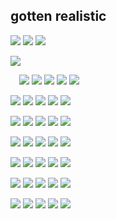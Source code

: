 ## gotten realistic 
![](https://i.imgur.com/vjW02Hv.gif)
![](https://i.imgur.com/erkuKHt.gif)
![](https://images-wixmp-ed30a86b8c4ca887773594c2.wixmp.com/f/9f2170ea-b4e7-4f8e-b25b-ee1965edae3c/dca1r34-26cff5dc-e4c3-4b20-a77f-2e1b16d24017.gif?token=eyJ0eXAiOiJKV1QiLCJhbGciOiJIUzI1NiJ9.eyJzdWIiOiJ1cm46YXBwOjdlMGQxODg5ODIyNjQzNzNhNWYwZDQxNWVhMGQyNmUwIiwiaXNzIjoidXJuOmFwcDo3ZTBkMTg4OTgyMjY0MzczYTVmMGQ0MTVlYTBkMjZlMCIsIm9iaiI6W1t7InBhdGgiOiJcL2ZcLzlmMjE3MGVhLWI0ZTctNGY4ZS1iMjViLWVlMTk2NWVkYWUzY1wvZGNhMXIzNC0yNmNmZjVkYy1lNGMzLTRiMjAtYTc3Zi0yZTFiMTZkMjQwMTcuZ2lmIn1dXSwiYXVkIjpbInVybjpzZXJ2aWNlOmZpbGUuZG93bmxvYWQiXX0.hfojIlMB24DpBjp1ELc9X0reBmEgdvB0iPop62Ro5W0)

![](https://media.discordapp.net/attachments/726011643800059914/1113337550728351775/IMG_5308.jpg?width=625&height=351)

 ![](https://i.imgur.com/Khg6Xsl.gif) 
![](https://i.imgur.com/vw3SpXg.gif)
![](https://i.imgur.com/JgCIrmJ.gif)
![](https://i.imgur.com/gtSNvfO.gif)
![](https://blinkiesyay.neocities.org/buttons/gorillaz.gif)

![](https://raining-starss.neocities.org/goodieblink%20(20).gif)
![](https://i.imgur.com/BTZ2CAL.png)
![](https://i.imgur.com/8D809rV.png)
![](https://i.imgur.com/Sv8yjCP.png)
![](https://i.imgur.com/qlc8bpN.jpg)

![](https://gallery.crd.co/assets/images/gallery05/ab389e51.jpg?v=758f1f62)
![](https://i.imgur.com/K8YzKT2.gif)
![](https://i.imgur.com/ChYBrKB.png)
![](https://i.imgur.com/SUuEf5n.gif)
![](https://images-wixmp-ed30a86b8c4ca887773594c2.wixmp.com/f/66403a91-931f-4147-8604-f99cf625488f/d23sihg-e0568d24-1c19-4844-b46a-7c9d47c2ea04.gif?token=eyJ0eXAiOiJKV1QiLCJhbGciOiJIUzI1NiJ9.eyJzdWIiOiJ1cm46YXBwOjdlMGQxODg5ODIyNjQzNzNhNWYwZDQxNWVhMGQyNmUwIiwiaXNzIjoidXJuOmFwcDo3ZTBkMTg4OTgyMjY0MzczYTVmMGQ0MTVlYTBkMjZlMCIsIm9iaiI6W1t7InBhdGgiOiJcL2ZcLzY2NDAzYTkxLTkzMWYtNDE0Ny04NjA0LWY5OWNmNjI1NDg4ZlwvZDIzc2loZy1lMDU2OGQyNC0xYzE5LTQ4NDQtYjQ2YS03YzlkNDdjMmVhMDQuZ2lmIn1dXSwiYXVkIjpbInVybjpzZXJ2aWNlOmZpbGUuZG93bmxvYWQiXX0.8D_d0xXVVQJ8i0Uz8AaCFkD8w8WpyI9cDHHp16op1Mw)

![](https://external-media.spacehey.net/media/sY49J23KaVWvOnYtRZOzga73pMx9N9szGUwlD02esDeI=/https://64.media.tumblr.com/2deb19fe79d3b9b883748898e138cdda/d4d596df6bde767e-e6/s250x400/e209e303918a2c4a4d94c588d178ba30702c8f5c.pnj)
![](https://images-wixmp-ed30a86b8c4ca887773594c2.wixmp.com/f/c2d6c766-78a6-4e00-8174-f70899a7283a/d3jxopo-6dc309e5-3b56-47b1-b634-01f5027dcce4.gif?token=eyJ0eXAiOiJKV1QiLCJhbGciOiJIUzI1NiJ9.eyJzdWIiOiJ1cm46YXBwOjdlMGQxODg5ODIyNjQzNzNhNWYwZDQxNWVhMGQyNmUwIiwiaXNzIjoidXJuOmFwcDo3ZTBkMTg4OTgyMjY0MzczYTVmMGQ0MTVlYTBkMjZlMCIsIm9iaiI6W1t7InBhdGgiOiJcL2ZcL2MyZDZjNzY2LTc4YTYtNGUwMC04MTc0LWY3MDg5OWE3MjgzYVwvZDNqeG9wby02ZGMzMDllNS0zYjU2LTQ3YjEtYjYzNC0wMWY1MDI3ZGNjZTQuZ2lmIn1dXSwiYXVkIjpbInVybjpzZXJ2aWNlOmZpbGUuZG93bmxvYWQiXX0.Bk_8ACdXBZQbO2UvuApFRyeTp9ozGwIr_qKkaS486Ug)
![](https://i.imgur.com/Dj8zc4c.jpg)
![](https://images-ext-2.discordapp.net/external/AOA18T3UJe4wAzSdGoWzl4IpYMg1wh_dGE-hGsqWsS4/https/f2.toyhou.se/file/f2-toyhou-se/thumbnails/65698651_R4K.gif?width=123&height=70)
![](https://images-wixmp-ed30a86b8c4ca887773594c2.wixmp.com/f/f24cb570-85fa-49be-842c-afc5f47a7b03/d12ppy9-0d19b3f9-2ad5-4989-b36b-d1a1c8c4bdf8.png?token=eyJ0eXAiOiJKV1QiLCJhbGciOiJIUzI1NiJ9.eyJzdWIiOiJ1cm46YXBwOjdlMGQxODg5ODIyNjQzNzNhNWYwZDQxNWVhMGQyNmUwIiwiaXNzIjoidXJuOmFwcDo3ZTBkMTg4OTgyMjY0MzczYTVmMGQ0MTVlYTBkMjZlMCIsIm9iaiI6W1t7InBhdGgiOiJcL2ZcL2YyNGNiNTcwLTg1ZmEtNDliZS04NDJjLWFmYzVmNDdhN2IwM1wvZDEycHB5OS0wZDE5YjNmOS0yYWQ1LTQ5ODktYjM2Yi1kMWExYzhjNGJkZjgucG5nIn1dXSwiYXVkIjpbInVybjpzZXJ2aWNlOmZpbGUuZG93bmxvYWQiXX0.GjLRd2R3LPD1N0gUct8m53U3_4xNpI617WXEWuT71Vg)

![](https://64.media.tumblr.com/2af1d084edf1741b60eae8fcbc340b88/tumblr_pujqmxQk121xbgu08o1_100.png)
![](https://64.media.tumblr.com/44a1c0423915260ef7ee319496034518/tumblr_pnmu0rblFF1y5vvcdo3_100.png)
![](https://images-wixmp-ed30a86b8c4ca887773594c2.wixmp.com/f/9f71f729-18fc-41a8-bb88-ab1df13d3534/d4rdpgq-5025c05a-4ebd-45d3-b07e-15c8365a3ba6.png?token=eyJ0eXAiOiJKV1QiLCJhbGciOiJIUzI1NiJ9.eyJzdWIiOiJ1cm46YXBwOjdlMGQxODg5ODIyNjQzNzNhNWYwZDQxNWVhMGQyNmUwIiwiaXNzIjoidXJuOmFwcDo3ZTBkMTg4OTgyMjY0MzczYTVmMGQ0MTVlYTBkMjZlMCIsIm9iaiI6W1t7InBhdGgiOiJcL2ZcLzlmNzFmNzI5LTE4ZmMtNDFhOC1iYjg4LWFiMWRmMTNkMzUzNFwvZDRyZHBncS01MDI1YzA1YS00ZWJkLTQ1ZDMtYjA3ZS0xNWM4MzY1YTNiYTYucG5nIn1dXSwiYXVkIjpbInVybjpzZXJ2aWNlOmZpbGUuZG93bmxvYWQiXX0.yjJfE3nX6ALtjwJhawfQHlCXlYwMKKi83DIRjZ6Zrjw)
![](https://images-wixmp-ed30a86b8c4ca887773594c2.wixmp.com/f/7b86d5d7-2e41-4716-be85-f518146112a6/d8d4d7g-f26f84b1-1c35-45df-a976-a21c9a70fd69.png?token=eyJ0eXAiOiJKV1QiLCJhbGciOiJIUzI1NiJ9.eyJzdWIiOiJ1cm46YXBwOjdlMGQxODg5ODIyNjQzNzNhNWYwZDQxNWVhMGQyNmUwIiwiaXNzIjoidXJuOmFwcDo3ZTBkMTg4OTgyMjY0MzczYTVmMGQ0MTVlYTBkMjZlMCIsIm9iaiI6W1t7InBhdGgiOiJcL2ZcLzdiODZkNWQ3LTJlNDEtNDcxNi1iZTg1LWY1MTgxNDYxMTJhNlwvZDhkNGQ3Zy1mMjZmODRiMS0xYzM1LTQ1ZGYtYTk3Ni1hMjFjOWE3MGZkNjkucG5nIn1dXSwiYXVkIjpbInVybjpzZXJ2aWNlOmZpbGUuZG93bmxvYWQiXX0.vWTbeX_Wdt_BxeSUXZTLKiITdXlh_Hffu5u1Lqre_aM)
![](https://images-wixmp-ed30a86b8c4ca887773594c2.wixmp.com/f/e64dfcb3-ee54-44a8-9d44-83bf603fe362/d132gfw-8a313a57-7192-4275-b07f-02a9d9c4f9d9.png?token=eyJ0eXAiOiJKV1QiLCJhbGciOiJIUzI1NiJ9.eyJzdWIiOiJ1cm46YXBwOjdlMGQxODg5ODIyNjQzNzNhNWYwZDQxNWVhMGQyNmUwIiwiaXNzIjoidXJuOmFwcDo3ZTBkMTg4OTgyMjY0MzczYTVmMGQ0MTVlYTBkMjZlMCIsIm9iaiI6W1t7InBhdGgiOiJcL2ZcL2U2NGRmY2IzLWVlNTQtNDRhOC05ZDQ0LTgzYmY2MDNmZTM2MlwvZDEzMmdmdy04YTMxM2E1Ny03MTkyLTQyNzUtYjA3Zi0wMmE5ZDljNGY5ZDkucG5nIn1dXSwiYXVkIjpbInVybjpzZXJ2aWNlOmZpbGUuZG93bmxvYWQiXX0.ny62pGu2Gh8xxgHbgVFAZAiBkYGQ6rqIJ_9sRqMsu24)

![](https://images-wixmp-ed30a86b8c4ca887773594c2.wixmp.com/f/02c7ca03-5605-4037-832f-3f02d1ae6474/d2xltwq-35548bdc-03fa-4639-97e5-aec3ca06642c.gif?token=eyJ0eXAiOiJKV1QiLCJhbGciOiJIUzI1NiJ9.eyJzdWIiOiJ1cm46YXBwOjdlMGQxODg5ODIyNjQzNzNhNWYwZDQxNWVhMGQyNmUwIiwiaXNzIjoidXJuOmFwcDo3ZTBkMTg4OTgyMjY0MzczYTVmMGQ0MTVlYTBkMjZlMCIsIm9iaiI6W1t7InBhdGgiOiJcL2ZcLzAyYzdjYTAzLTU2MDUtNDAzNy04MzJmLTNmMDJkMWFlNjQ3NFwvZDJ4bHR3cS0zNTU0OGJkYy0wM2ZhLTQ2MzktOTdlNS1hZWMzY2EwNjY0MmMuZ2lmIn1dXSwiYXVkIjpbInVybjpzZXJ2aWNlOmZpbGUuZG93bmxvYWQiXX0.q8oQ43yQ657yZuX5vprVxkdDM3FV7d8KEZXsw1uO_-U)
![](https://images-wixmp-ed30a86b8c4ca887773594c2.wixmp.com/f/2e7c57cb-37c4-44c1-b667-8bff1105b868/d2xhdqa-683919c9-d88d-41c1-8a15-76cba8ef04a8.gif?token=eyJ0eXAiOiJKV1QiLCJhbGciOiJIUzI1NiJ9.eyJzdWIiOiJ1cm46YXBwOjdlMGQxODg5ODIyNjQzNzNhNWYwZDQxNWVhMGQyNmUwIiwiaXNzIjoidXJuOmFwcDo3ZTBkMTg4OTgyMjY0MzczYTVmMGQ0MTVlYTBkMjZlMCIsIm9iaiI6W1t7InBhdGgiOiJcL2ZcLzJlN2M1N2NiLTM3YzQtNDRjMS1iNjY3LThiZmYxMTA1Yjg2OFwvZDJ4aGRxYS02ODM5MTljOS1kODhkLTQxYzEtOGExNS03NmNiYThlZjA0YTguZ2lmIn1dXSwiYXVkIjpbInVybjpzZXJ2aWNlOmZpbGUuZG93bmxvYWQiXX0.Bpj76TXt_YBkF3oszWpXw1c0Vu1lpKQ7Ngs2BZoUlWM)
![](https://images-wixmp-ed30a86b8c4ca887773594c2.wixmp.com/f/0938cf49-2197-4feb-8879-9c4ae5643e1b/d4mawqb-7647e377-4077-4717-a302-1ca3a13808ff.gif?token=eyJ0eXAiOiJKV1QiLCJhbGciOiJIUzI1NiJ9.eyJzdWIiOiJ1cm46YXBwOjdlMGQxODg5ODIyNjQzNzNhNWYwZDQxNWVhMGQyNmUwIiwiaXNzIjoidXJuOmFwcDo3ZTBkMTg4OTgyMjY0MzczYTVmMGQ0MTVlYTBkMjZlMCIsIm9iaiI6W1t7InBhdGgiOiJcL2ZcLzA5MzhjZjQ5LTIxOTctNGZlYi04ODc5LTljNGFlNTY0M2UxYlwvZDRtYXdxYi03NjQ3ZTM3Ny00MDc3LTQ3MTctYTMwMi0xY2EzYTEzODA4ZmYuZ2lmIn1dXSwiYXVkIjpbInVybjpzZXJ2aWNlOmZpbGUuZG93bmxvYWQiXX0.Qmli-SMoX6DCtFSdmXOEBydcvNwSrZA5ZuV4NH3419o)
![](https://images-wixmp-ed30a86b8c4ca887773594c2.wixmp.com/f/2a4df430-58e8-459c-b549-dec82a4baf20/do90kj-c2a41ab9-5564-4753-a5b5-3c49474a527a.jpg/v1/fill/w_99,h_56,q_75,strp/deathnote_stamp_by_arcer26_do90kj-fullview.jpg?token=eyJ0eXAiOiJKV1QiLCJhbGciOiJIUzI1NiJ9.eyJzdWIiOiJ1cm46YXBwOjdlMGQxODg5ODIyNjQzNzNhNWYwZDQxNWVhMGQyNmUwIiwiaXNzIjoidXJuOmFwcDo3ZTBkMTg4OTgyMjY0MzczYTVmMGQ0MTVlYTBkMjZlMCIsIm9iaiI6W1t7ImhlaWdodCI6Ijw9NTYiLCJwYXRoIjoiXC9mXC8yYTRkZjQzMC01OGU4LTQ1OWMtYjU0OS1kZWM4MmE0YmFmMjBcL2RvOTBrai1jMmE0MWFiOS01NTY0LTQ3NTMtYTViNS0zYzQ5NDc0YTUyN2EuanBnIiwid2lkdGgiOiI8PTk5In1dXSwiYXVkIjpbInVybjpzZXJ2aWNlOmltYWdlLm9wZXJhdGlvbnMiXX0.gHT2FxOgARuQNmw0zXhSJclWpPzUKVFc4If5sgYKBlc)
![](https://images-wixmp-ed30a86b8c4ca887773594c2.wixmp.com/f/72cae400-842a-4383-8678-1172bb3f2361/d15xndy-9b30b73d-3e98-41fd-b2ee-23eded4f1da8.png/v1/fill/w_99,h_56,q_80,strp/enjoy_everything__by_kataimiko_d15xndy-fullview.jpg?token=eyJ0eXAiOiJKV1QiLCJhbGciOiJIUzI1NiJ9.eyJzdWIiOiJ1cm46YXBwOjdlMGQxODg5ODIyNjQzNzNhNWYwZDQxNWVhMGQyNmUwIiwiaXNzIjoidXJuOmFwcDo3ZTBkMTg4OTgyMjY0MzczYTVmMGQ0MTVlYTBkMjZlMCIsIm9iaiI6W1t7ImhlaWdodCI6Ijw9NTYiLCJwYXRoIjoiXC9mXC83MmNhZTQwMC04NDJhLTQzODMtODY3OC0xMTcyYmIzZjIzNjFcL2QxNXhuZHktOWIzMGI3M2QtM2U5OC00MWZkLWIyZWUtMjNlZGVkNGYxZGE4LnBuZyIsIndpZHRoIjoiPD05OSJ9XV0sImF1ZCI6WyJ1cm46c2VydmljZTppbWFnZS5vcGVyYXRpb25zIl19.TyrkiZ7v5g8LSCBrcKwT_3s8qR59XYu61k9bAbGoC3g)

![](https://images-wixmp-ed30a86b8c4ca887773594c2.wixmp.com/f/9730181a-26bb-4716-8a12-b6f5d6caac92/d1xadvm-0c9e2184-24d7-4db8-a074-a2ca7b70fa12.jpg?token=eyJ0eXAiOiJKV1QiLCJhbGciOiJIUzI1NiJ9.eyJzdWIiOiJ1cm46YXBwOjdlMGQxODg5ODIyNjQzNzNhNWYwZDQxNWVhMGQyNmUwIiwiaXNzIjoidXJuOmFwcDo3ZTBkMTg4OTgyMjY0MzczYTVmMGQ0MTVlYTBkMjZlMCIsIm9iaiI6W1t7InBhdGgiOiJcL2ZcLzk3MzAxODFhLTI2YmItNDcxNi04YTEyLWI2ZjVkNmNhYWM5MlwvZDF4YWR2bS0wYzllMjE4NC0yNGQ3LTRkYjgtYTA3NC1hMmNhN2I3MGZhMTIuanBnIn1dXSwiYXVkIjpbInVybjpzZXJ2aWNlOmZpbGUuZG93bmxvYWQiXX0.4ZQUQ_P0EHKl9lcBCKOMORo6eCETF5kIaz5HC1wyi7o)
![](https://images-wixmp-ed30a86b8c4ca887773594c2.wixmp.com/f/9730181a-26bb-4716-8a12-b6f5d6caac92/d1xadvm-0c9e2184-24d7-4db8-a074-a2ca7b70fa12.jpg?token=eyJ0eXAiOiJKV1QiLCJhbGciOiJIUzI1NiJ9.eyJzdWIiOiJ1cm46YXBwOjdlMGQxODg5ODIyNjQzNzNhNWYwZDQxNWVhMGQyNmUwIiwiaXNzIjoidXJuOmFwcDo3ZTBkMTg4OTgyMjY0MzczYTVmMGQ0MTVlYTBkMjZlMCIsIm9iaiI6W1t7InBhdGgiOiJcL2ZcLzk3MzAxODFhLTI2YmItNDcxNi04YTEyLWI2ZjVkNmNhYWM5MlwvZDF4YWR2bS0wYzllMjE4NC0yNGQ3LTRkYjgtYTA3NC1hMmNhN2I3MGZhMTIuanBnIn1dXSwiYXVkIjpbInVybjpzZXJ2aWNlOmZpbGUuZG93bmxvYWQiXX0.4ZQUQ_P0EHKl9lcBCKOMORo6eCETF5kIaz5HC1wyi7o)
![](https://images-wixmp-ed30a86b8c4ca887773594c2.wixmp.com/f/9730181a-26bb-4716-8a12-b6f5d6caac92/d1xadvm-0c9e2184-24d7-4db8-a074-a2ca7b70fa12.jpg?token=eyJ0eXAiOiJKV1QiLCJhbGciOiJIUzI1NiJ9.eyJzdWIiOiJ1cm46YXBwOjdlMGQxODg5ODIyNjQzNzNhNWYwZDQxNWVhMGQyNmUwIiwiaXNzIjoidXJuOmFwcDo3ZTBkMTg4OTgyMjY0MzczYTVmMGQ0MTVlYTBkMjZlMCIsIm9iaiI6W1t7InBhdGgiOiJcL2ZcLzk3MzAxODFhLTI2YmItNDcxNi04YTEyLWI2ZjVkNmNhYWM5MlwvZDF4YWR2bS0wYzllMjE4NC0yNGQ3LTRkYjgtYTA3NC1hMmNhN2I3MGZhMTIuanBnIn1dXSwiYXVkIjpbInVybjpzZXJ2aWNlOmZpbGUuZG93bmxvYWQiXX0.4ZQUQ_P0EHKl9lcBCKOMORo6eCETF5kIaz5HC1wyi7o)
![](https://images-wixmp-ed30a86b8c4ca887773594c2.wixmp.com/f/9730181a-26bb-4716-8a12-b6f5d6caac92/d1xadvm-0c9e2184-24d7-4db8-a074-a2ca7b70fa12.jpg?token=eyJ0eXAiOiJKV1QiLCJhbGciOiJIUzI1NiJ9.eyJzdWIiOiJ1cm46YXBwOjdlMGQxODg5ODIyNjQzNzNhNWYwZDQxNWVhMGQyNmUwIiwiaXNzIjoidXJuOmFwcDo3ZTBkMTg4OTgyMjY0MzczYTVmMGQ0MTVlYTBkMjZlMCIsIm9iaiI6W1t7InBhdGgiOiJcL2ZcLzk3MzAxODFhLTI2YmItNDcxNi04YTEyLWI2ZjVkNmNhYWM5MlwvZDF4YWR2bS0wYzllMjE4NC0yNGQ3LTRkYjgtYTA3NC1hMmNhN2I3MGZhMTIuanBnIn1dXSwiYXVkIjpbInVybjpzZXJ2aWNlOmZpbGUuZG93bmxvYWQiXX0.4ZQUQ_P0EHKl9lcBCKOMORo6eCETF5kIaz5HC1wyi7o)
![](https://images-wixmp-ed30a86b8c4ca887773594c2.wixmp.com/f/9730181a-26bb-4716-8a12-b6f5d6caac92/d1xadvm-0c9e2184-24d7-4db8-a074-a2ca7b70fa12.jpg?token=eyJ0eXAiOiJKV1QiLCJhbGciOiJIUzI1NiJ9.eyJzdWIiOiJ1cm46YXBwOjdlMGQxODg5ODIyNjQzNzNhNWYwZDQxNWVhMGQyNmUwIiwiaXNzIjoidXJuOmFwcDo3ZTBkMTg4OTgyMjY0MzczYTVmMGQ0MTVlYTBkMjZlMCIsIm9iaiI6W1t7InBhdGgiOiJcL2ZcLzk3MzAxODFhLTI2YmItNDcxNi04YTEyLWI2ZjVkNmNhYWM5MlwvZDF4YWR2bS0wYzllMjE4NC0yNGQ3LTRkYjgtYTA3NC1hMmNhN2I3MGZhMTIuanBnIn1dXSwiYXVkIjpbInVybjpzZXJ2aWNlOmZpbGUuZG93bmxvYWQiXX0.4ZQUQ_P0EHKl9lcBCKOMORo6eCETF5kIaz5HC1wyi7o)
